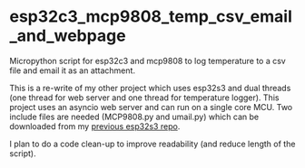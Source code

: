 # esp32c3_mcp9808_temp_csv_email_and_webpage
Micropython script for esp32c3 and mcp9808 to log temperature to a csv file and email it as an attachment.

This is a re-write of my other project which uses esp32s3 and dual threads (one thread for web server and one thread for temperature logger). This project uses an asyncio web server and can run on a single core MCU.
Two include files are needed (MCP9808.py and umail.py) which can be downloaded from my [previous esp32s3 repo](https://github.com/charkster/esp32s3_mcp9808_temp_csv_email_and_webpage).

I plan to do a code clean-up to improve readability (and reduce length of the script).
